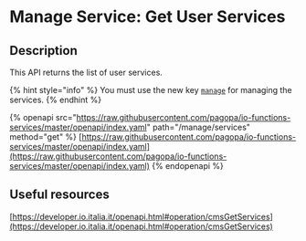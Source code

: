 # Manage Service: Get User Services

## Description

This API returns the list of user services.

{% hint style="info" %} You must use the new key [`manage`](../../function/publish-a-service/manage-key/manage-key.md) for managing the services. {% endhint %}

{% openapi src="https://raw.githubusercontent.com/pagopa/io-functions-services/master/openapi/index.yaml" path="/manage/services" method="get" %} [https://raw.githubusercontent.com/pagopa/io-functions-services/master/openapi/index.yaml](https://raw.githubusercontent.com/pagopa/io-functions-services/master/openapi/index.yaml) {% endopenapi %}

## Useful resources <a href="#id-9qg9y9ak37nv" id="id-9qg9y9ak37nv"></a>

[https://developer.io.italia.it/openapi.html#operation/cmsGetServices](https://developer.io.italia.it/openapi.html#operation/cmsGetServices)